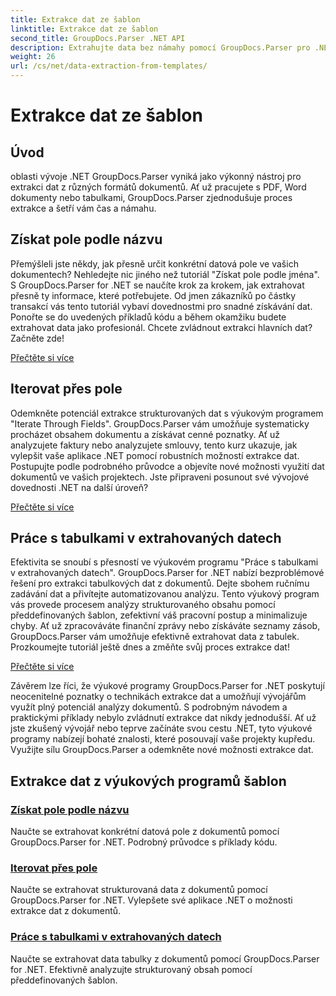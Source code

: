 ```yaml
---
title: Extrakce dat ze šablon
linktitle: Extrakce dat ze šablon
second_title: GroupDocs.Parser .NET API
description: Extrahujte data bez námahy pomocí GroupDocs.Parser pro .NET. Naučte se načítat konkrétní pole, iterovat data a pracovat s tabulkami v extrahovaném obsahu.
weight: 26
url: /cs/net/data-extraction-from-templates/
---
```


# Extrakce dat ze šablon


## Úvod

oblasti vývoje .NET GroupDocs.Parser vyniká jako výkonný nástroj pro extrakci dat z různých formátů dokumentů. Ať už pracujete s PDF, Word dokumenty nebo tabulkami, GroupDocs.Parser zjednodušuje proces extrakce a šetří vám čas a námahu.

## Získat pole podle názvu

Přemýšleli jste někdy, jak přesně určit konkrétní datová pole ve vašich dokumentech? Nehledejte nic jiného než tutoriál "Získat pole podle jména". S GroupDocs.Parser for .NET se naučíte krok za krokem, jak extrahovat přesně ty informace, které potřebujete. Od jmen zákazníků po částky transakcí vás tento tutoriál vybaví dovednostmi pro snadné získávání dat. Ponořte se do uvedených příkladů kódu a během okamžiku budete extrahovat data jako profesionál. Chcete zvládnout extrakci hlavních dat? Začněte zde!

[Přečtěte si více](./get-field-by-name/)

## Iterovat přes pole

Odemkněte potenciál extrakce strukturovaných dat s výukovým programem "Iterate Through Fields". GroupDocs.Parser vám umožňuje systematicky procházet obsahem dokumentu a získávat cenné poznatky. Ať už analyzujete faktury nebo analyzujete smlouvy, tento kurz ukazuje, jak vylepšit vaše aplikace .NET pomocí robustních možností extrakce dat. Postupujte podle podrobného průvodce a objevíte nové možnosti využití dat dokumentů ve vašich projektech. Jste připraveni posunout své vývojové dovednosti .NET na další úroveň?

[Přečtěte si více](./iterate-through-fields/)

## Práce s tabulkami v extrahovaných datech

Efektivita se snoubí s přesností ve výukovém programu "Práce s tabulkami v extrahovaných datech". GroupDocs.Parser for .NET nabízí bezproblémové řešení pro extrakci tabulkových dat z dokumentů. Dejte sbohem ručnímu zadávání dat a přivítejte automatizovanou analýzu. Tento výukový program vás provede procesem analýzy strukturovaného obsahu pomocí předdefinovaných šablon, zefektivní váš pracovní postup a minimalizuje chyby. Ať už zpracováváte finanční zprávy nebo získáváte seznamy zásob, GroupDocs.Parser vám umožňuje efektivně extrahovat data z tabulek. Prozkoumejte tutoriál ještě dnes a změňte svůj proces extrakce dat!

[Přečtěte si více](./working-with-tables-in-extracted-data/)

Závěrem lze říci, že výukové programy GroupDocs.Parser for .NET poskytují neocenitelné poznatky o technikách extrakce dat a umožňují vývojářům využít plný potenciál analýzy dokumentů. S podrobným návodem a praktickými příklady nebylo zvládnutí extrakce dat nikdy jednodušší. Ať už jste zkušený vývojář nebo teprve začínáte svou cestu .NET, tyto výukové programy nabízejí bohaté znalosti, které posouvají vaše projekty kupředu. Využijte sílu GroupDocs.Parser a odemkněte nové možnosti extrakce dat.
## Extrakce dat z výukových programů šablon
### [Získat pole podle názvu](./get-field-by-name/)
Naučte se extrahovat konkrétní datová pole z dokumentů pomocí GroupDocs.Parser for .NET. Podrobný průvodce s příklady kódu.
### [Iterovat přes pole](./iterate-through-fields/)
Naučte se extrahovat strukturovaná data z dokumentů pomocí GroupDocs.Parser for .NET. Vylepšete své aplikace .NET o možnosti extrakce dat z dokumentů.
### [Práce s tabulkami v extrahovaných datech](./working-with-tables-in-extracted-data/)
Naučte se extrahovat data tabulky z dokumentů pomocí GroupDocs.Parser for .NET. Efektivně analyzujte strukturovaný obsah pomocí předdefinovaných šablon.
